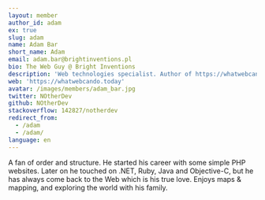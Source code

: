 ```yaml
---
layout: member
author_id: adam
ex: true
slug: adam
name: Adam Bar
short_name: Adam
email: adam.bar@brightinventions.pl
bio: The Web Guy @ Bright Inventions
description: 'Web technologies specialist. Author of https://whatwebcando.today/'
web: 'https://whatwebcando.today'
avatar: /images/members/adam_bar.jpg
twitter: NOtherDev
github: NOtherDev
stackoverflow: 142827/notherdev
redirect_from:
  - /adam
  - /adam/
language: en
---
```


A fan of order and structure. He started his career with some simple PHP websites. Later on he touched on .NET, Ruby, Java and Objective-C, but he has always come back to the Web which is his true love. Enjoys maps & mapping, and exploring the world with his family.
